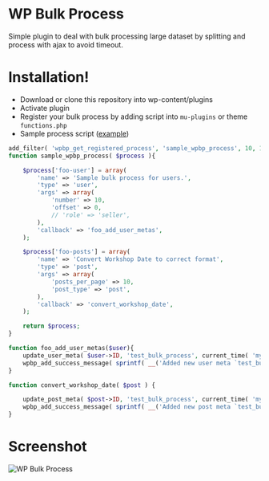 # WP Bulk Process

Simple plugin to deal with bulk processing large dataset by splitting and process with ajax to avoid timeout.

# Installation!

  - Download or clone this repository into wp-content/plugins
  - Activate plugin
  - Register your bulk process by adding script into `mu-plugins` or theme `functions.php`
  - Sample process script ([example](example.php))
``` php
add_filter( 'wpbp_get_registered_process', 'sample_wpbp_process', 10, 1 );
function sample_wpbp_process( $process ){

	$process['foo-user'] = array(
		'name' => 'Sample bulk process for users.',
		'type' => 'user',
		'args' => array(
			'number' => 10,
			'offset' => 0,
			// 'role' => 'seller',
		),
		'callback' => 'foo_add_user_metas',
	);

	$process['foo-posts'] = array(
		'name' => 'Convert Workshop Date to correct format',
		'type' => 'post',
		'args' => array(
			'posts_per_page' => 10,
			'post_type' => 'post',
		),
		'callback' => 'convert_workshop_date',
	);

	return $process;
}

function foo_add_user_metas($user){
	update_user_meta( $user->ID, 'test_bulk_process', current_time( 'mysql' ) );
	wpbp_add_success_message( sprintf( __('Added new user meta `test_bulk_process` for user %s (%d)', 'wpbp'), $user->display_name, $user->ID ) );
}

function convert_workshop_date( $post ) {

	update_post_meta( $post->ID, 'test_bulk_process', current_time( 'mysql' ) );
	wpbp_add_success_message( sprintf( __('Added new post meta `test_bulk_process` for post %s (%d)', 'wpbp'), $post->post_title, $post->ID ) );
}
```

# Screenshot
![WP Bulk Process](https://media.giphy.com/media/QNW306u1gltHbXZwpT/giphy.gif "WP Bulk Process")

